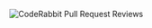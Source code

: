 ![CodeRabbit Pull Request Reviews](https://img.shields.io/coderabbit/prs/github/Akranium/Task-Manager?utm_source=oss&utm_medium=github&utm_campaign=Akranium%2FTask-Manager&labelColor=171717&color=FF570A&link=https%3A%2F%2Fcoderabbit.ai&label=CodeRabbit+Reviews)